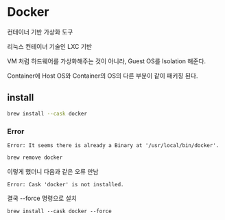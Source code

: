 # Docker

컨테이너 기반 가상화 도구

리눅스 컨테이너 기술인 LXC 기반

VM 처럼 하드웨어를 가상화해주는 것이 아니라, Guest OS를 Isolation 해준다.

Container에 Host OS와 Container의 OS의 다른 부분이 같이 패키징 된다.

## install

```zsh
brew install --cask docker
```

### Error

```
Error: It seems there is already a Binary at '/usr/local/bin/docker'.
```

```zsh
brew remove docker
```

이렇게 했더니 다음과 같은 오류 만남

```
Error: Cask 'docker' is not installed.
```

결국 --force 명령으로 설치

```
brew install --cask docker --force
```

